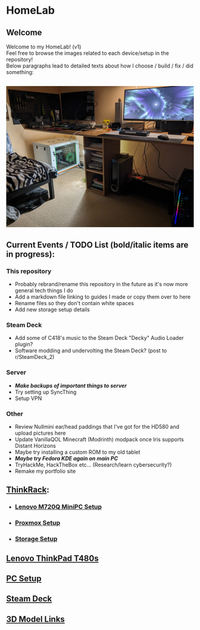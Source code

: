 # HomeLab
## Welcome
Welcome to my HomeLab! (v1)  
Feel free to browse the images related to each device/setup in the repository!  
Below paragraphs lead to detailed texts about how I choose / build / fix / did something:
## ![Full HomeLab/Setup](images/Room&#32;Setup/PXL_20231231_210041993&#32;-&#32;Copy.jpg)
## Current Events / TODO List (bold/italic items are in progress): 
### This repository
- Probably rebrand/rename this repository in the future as it's now more general tech things I do
- Add a markdown file linking to guides I made or copy them over to here
- Rename files so they don't contain white spaces
- Add new storage setup details
### Steam Deck
- Add some of C418's music to the Steam Deck "Decky" Audio Loader plugin?
- Software modding and undervolting the Steam Deck? (post to r/SteamDeck_2)
### Server
- ***Make backups of important things to server***
- Try setting up SyncThing
- Setup VPN
### Other
- Review Nullmini ear/head paddings that I've got for the HD580 and upload pictures here
- Update VanillaQOL Minecraft (Modrinth) modpack once Iris supports Distant Horizons
- Maybe try installing a custom ROM to my old tablet
- ***Maybe try Fedora KDE again on main PC***
- TryHackMe, HackTheBox etc... (Research/learn cybersecurity?)
- Remake my portfolio site
## [ThinkRack](markdown/ThinkRack_Setup.md):
- ### [Lenovo M720Q MiniPC Setup](markdown/Lenovo_M720Q_Setup.md)
- ### [Proxmox Setup](markdown/Proxmox_Setup.md)
- ### [Storage Setup](markdown/Storage_Setup.md)
## [Lenovo ThinkPad T480s](markdown/Lenovo_ThinkPad_T480s_Setup.md)
## [PC Setup](markdown/PC_Setup.md)
## [Steam Deck](markdown/Steam_Deck_Setup.md)
## [3D Model Links](markdown/3D_Model_Links.md)
